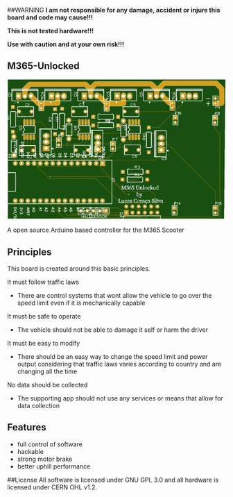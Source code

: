 ##WARNING
**I am not responsible for any damage, accident or injure this board and code may cause!!!**

**This is not tested hardware!!!**

**Use with caution and at your own risk!!!**

## M365-Unlocked

![alt text](https://github.com/LucasCoraca/M365-Unlocked/blob/master/preview.png)

A open source Arduino based controller for the M365 Scooter

## Principles
This board is created around this basic principles.

It must follow traffic laws

  * There are control systems that wont allow the vehicle to go over the speed limit even if it is mechanically capable

It must be safe to operate

  * The vehicle should not be able to damage it self or harm the driver

It must be easy to modify

  * There should be an easy way to change the speed limit and power output considering that traffic laws varies according to country and are changing all the time

No data should be collected

  * The supporting app should not use any services or means that allow for data collection

## Features

* full control of software
* hackable
* strong motor brake
* better uphill performance  

##License
All software is licensed under GNU GPL 3.0 and all hardware is licensed under CERN OHL v1.2.
